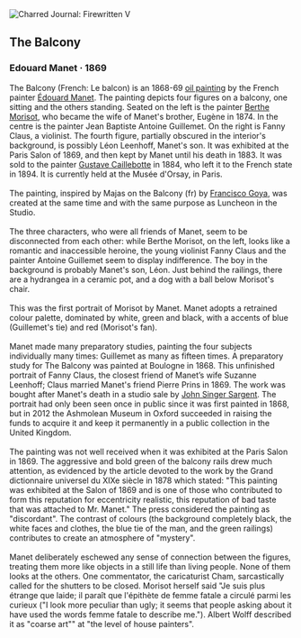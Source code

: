 <div class="artwork-of-the-day">
  <div class="container">
    <div class="img-wrapper">
      <img
        src="https://uploads1.wikiart.org/images/edouard-manet/the-balcony-1869.jpg!Large.jpg"
        alt="Charred Journal: Firewritten V" />
    </div>
    <div class="artwork-detail">
      <div class="artwork-origin"> 
        <h2 class="artwork-name">The Balcony</h2>
        <h3 class="artist">
          Edouard Manet
                    ·  1869
        </h3>
      </div>
      <p class="description">
        <span class="artwork-description-text ng-binding" ng-bind-html="viewModel.ArtworkOfTheDay.Description | unsafe">The Balcony (French: Le balcon) is an 1868-69 <a target="_blank" href="/en/paintings-by-media/oil-on-sacking">oil painting</a> by the French painter <a target="_blank" href="/en/edouard-manet">Édouard Manet</a>. The painting depicts four figures on a balcony, one sitting and the others standing. Seated on the left is the painter <a target="_blank" href="/en/berthe-morisot">Berthe Morisot</a>, who became the wife of Manet's brother, Eugène in 1874. In the centre is the painter Jean Baptiste Antoine Guillemet. On the right is Fanny Claus, a violinist. The fourth figure, partially obscured in the interior's background, is possibly Léon Leenhoff, Manet's son. It was exhibited at the Paris Salon of 1869, and then kept by Manet until his death in 1883. It was sold to the painter <a target="_blank" href="/en/gustave-caillebotte">Gustave Caillebotte</a> in 1884, who left it to the French state in 1894. It is currently held at the Musée d'Orsay, in Paris.
<br>
<br>The painting, inspired by Majas on the Balcony&nbsp;(fr) by <a target="_blank" href="/en/francisco-goya">Francisco Goya</a>, was created at the same time and with the same purpose as Luncheon in the Studio.
<br>
<br>The three characters, who were all friends of Manet, seem to be disconnected from each other: while Berthe Morisot, on the left, looks like a romantic and inaccessible heroine, the young violinist Fanny Claus and the painter Antoine Guillemet seem to display indifference. The boy in the background is probably Manet's son, Léon. Just behind the railings, there are a hydrangea in a ceramic pot, and a dog with a ball below Morisot's chair.
<br>
<br>This was the first portrait of Morisot by Manet. Manet adopts a retrained colour palette, dominated by white, green and black, with a accents of blue (Guillemet's tie) and red (Morisot's fan).
<br>
<br>Manet made many preparatory studies, painting the four subjects individually many times: Guillemet as many as fifteen times. A preparatory study for The Balcony was painted at Boulogne in 1868. This unfinished portrait of Fanny Claus, the closest friend of Manet’s wife Suzanne Leenhoff; Claus married Manet's friend Pierre Prins in 1869. The work was bought after Manet's death in a studio sale by <a target="_blank" href="/en/john-singer-sargent">John Singer Sargent</a>. The portrait had only been seen once in public since it was first painted in 1868, but in 2012 the Ashmolean Museum in Oxford succeeded in raising the funds to acquire it and keep it permanently in a public collection in the United Kingdom.
<br>
<br>The painting was not well received when it was exhibited at the Paris Salon in 1869. The aggressive and bold green of the balcony rails drew much attention, as evidenced by the article devoted to the work by the Grand dictionnaire universel du XIXe siècle in 1878 which stated: "This painting was exhibited at the Salon of 1869 and is one of those who contributed to form this reputation for eccentricity realistic, this reputation of bad taste that was attached to Mr. Manet." The press considered the painting as "discordant". The contrast of colours (the background completely black, the white faces and clothes, the blue tie of the man, and the green railings) contributes to create an atmosphere of "mystery".
<br>
<br>Manet deliberately eschewed any sense of connection between the figures, treating them more like objects in a still life than living people. None of them looks at the others. One commentator, the caricaturist Cham, sarcastically called for the shutters to be closed. Morisot herself said "Je suis plus étrange que laide; il paraît que l'épithète de femme fatale a circulé parmi les curieux ("I look more peculiar than ugly; it seems that people asking about it have used the words femme fatale to describe me."). Albert Wolff described it as "coarse art"" at "the level of house painters".</span>
                        <div class="text-shadow-container" ng-show="showShadow" style=""></div>
      </p>
    </div>
  </div>

</div>

